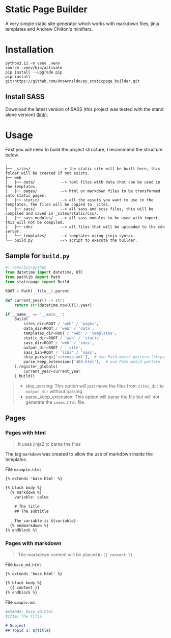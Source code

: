 # Static Page Builder

A very simple static site generator which works with markdown files, jinja templates and Andrew Chilton's minifiers.


# Installation

```commandline
python3.12 -m venv .venv
source .venv/bin/activate
pip install --upgrade pip
pip install git+https://github.com/OnoArnaldo/py_staticpage_builder.git
```

## Install SASS

Download the latest version of SASS (this project was tested with the stand alone version) 
([link](https://github.com/sass/dart-sass/releases)).


# Usage

First you will need to build the project structure, I recommend the structure below.

```text
.
├── _sites/             --> the static site will be built here, this folder will be created if not exists.
├── web
│   ├── data/           --> toml files with data that can be used in the templates.
│   ├── pages/          --> html or markdown files to be transformed into static pages.
│   ├── static/         --> all the assets you want to use in the templates, the files will be copied to _sites.
│   ├── sass/           --> all sass and scss files, this will be compiled and saved in _sites/static/css/.
│   ├── sass_modules/   --> all sass modules to be used with import, this will not be compiled.
│   ├── cdn/            --> all files that will be uploaded to the cdn server.
│   └── templates/      --> templates using jinja syntax.
└── build.py            --> script to execute the builder.
```

## Sample for `build.py`

```python
#!.venv/bin/python
from datetime import datetime, UTC
from pathlib import Path
from staticpage import Build

ROOT = Path(__file__).parent

def current_year() -> str:
    return str(datetime.now(UTC).year)

if __name__ == '__main__':
    Build(
        sites_dir=ROOT / 'web' / 'pages',
        data_dir=ROOT / 'web' / 'data',
        templates_dir=ROOT / 'web' / 'templates',
        static_dir=ROOT / 'web' / 'static',
        sass_dir=ROOT / 'web' / 'sass',
        output_dir=ROOT / '_site',
        sass_bin=ROOT / 'libs' / 'sass',
        skip_parsing=['sitemap.xml'],  # use Path.match pattern (https://docs.python.org/3/library/pathlib.html#pathlib.PurePath.match)
        parse_keep_extension=['404.html'],  # use Path.match pattern
    ).register_globals(
        current_year=current_year
    ).build()
```

> * skip_parsing: This option will just move the files from `sites_dir` to `output_dir` without parsing.
> * parse_keep_extension: This option will parse the file but will not generate the `index.html` file.

## Pages

### Pages with html

> It uses jinja2 to parse the files

The tag `markdown` was created to allow the use of markdown inside the templates.

File `example.html`

```html
{% extends 'base.html' %}

{% block body %}
  {% markdown %}
    variable: value

    # The title
    ## The subtitle
    
    The variable is ${variable}.
  {% endmarkdown %}
{% endblock %}
```

### Pages with markdown

> The markdown content will be placed in `{{ content }}`.

File `base_md.html`.

```html
{% extends 'base.html' %}

{% block body %}
  {{ content }}
{% endblock %}
```

File `sample.md`.

```markdown
extends: base_md.html
title: The Title

# Subject
## Topic 1: ${title}
```
